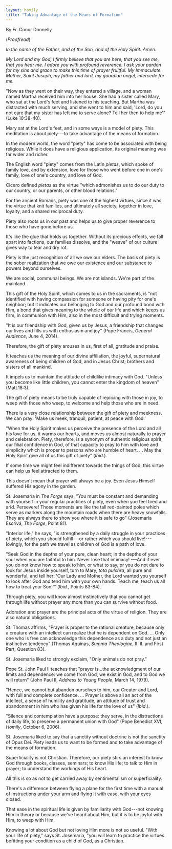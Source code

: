 ```yaml
---
layout: homily
title: "Taking Advantage of the Means of Formation"
---
```



By Fr. Conor Donnelly

(*Proofread*)

*In the name of the Father, and of the Son, and of the Holy Spirit.
Amen.*

*My Lord and my God, I firmly believe that you are here, that you see
me, that you hear me. I adore you with profound reverence. I ask your
pardon for my sins and grace to make this time of prayer fruitful. My
Immaculate Mother, Saint Joseph, my father and lord, my guardian angel,
intercede for me.*

"Now as they went on their way, they entered a village, and a woman
named Martha received him into her house. She had a sister called Mary,
who sat at the Lord\'s feet and listened to his teaching. But Martha was
distracted with much serving, and she went to him and said, 'Lord, do
you not care that my sister has left me to serve alone? Tell her then to
help me'" (Luke 10:38-40).

Mary sat at the Lord\'s feet, and in some ways is a model of piety. This
meditation is about piety---to take advantage of the means of formation.

In the modern world, the word "piety" has come to be associated with
being religious. While it does have a religious application, its
original meaning was far wider and richer.

The English word "piety" comes from the Latin *pietas*, which spoke of
family love, and by extension, love for those who went before one in
one\'s family, love of one\'s country, and love of God.

Cicero defined *pietas* as the virtue "which admonishes us to do our
duty to our country, or our parents, or other blood relations."

For the ancient Romans, piety was one of the highest virtues, since it
was the virtue that knit families, and ultimately all society, together
in love, loyalty, and a shared reciprocal duty.

Piety also roots us in our past and helps us to give proper reverence to
those who have gone before us.

It\'s like the glue that holds us together. Without its precious
effects, we fall apart into factions, our families dissolve, and the
"weave" of our culture gives way to tear and dry rot.

Piety is the just recognition of all we owe our elders. The basis of
piety is the sober realization that we owe our existence and our
substance to powers beyond ourselves.

We are social, communal beings. We are not islands. We're part of the
mainland.

This gift of the Holy Spirit, which comes to us in the sacraments, is
"not identified with having compassion for someone or having pity for
one\'s neighbor; but it indicates our belonging to God and our profound
bond with Him, a bond that gives meaning to the whole of our life and
which keeps us firm, in communion with Him, also in the most difficult
and trying moments.

"It is our friendship with God, given us by Jesus, a friendship that
changes our lives and fills us with enthusiasm and joy" (Pope Francis,
*General Audience*, June 4, 2014).

Therefore, the gift of piety arouses in us, first of all, gratitude and
praise.

It teaches us the meaning of our divine affiliation, the joyful,
supernatural awareness of being children of God, and in Jesus Christ;
brothers and sisters of all mankind.

It impels us to maintain the attitude of childlike intimacy with God.
"Unless you become like little children, you cannot enter the kingdom of
heaven" (Matt.18:3).

The gift of piety means to be truly capable of rejoicing with those in
joy, to weep with those who weep, to welcome and help those who are in
need.

There is a very close relationship between the gift of piety and
meekness. We can pray: 'Make us meek, tranquil, patient, at peace with
God.'

"When the Holy Spirit makes us perceive the presence of the Lord and all
his love for us, it warms our hearts, and moves us almost naturally to
prayer and celebration. Piety, therefore, is a synonym of authentic
religious spirit, our filial confidence in God, of that capacity to pray
to him with love and simplicity which is proper to persons who are
humble of heart. ... May the Holy Spirit give all of us this gift of
piety" (*Ibid*.).

If some time we might feel indifferent towards the things of God, this
virtue can help us feel attracted to them.

This doesn\'t mean that prayer will always be a joy. Even Jesus Himself
suffered His agony in the garden.

St. Josemaría in *The Forge* says, "You must be constant and demanding
with yourself in your regular practices of piety, even when you feel
tired and arid. Persevere! Those moments are like the tall red-painted
poles which serve as markers along the mountain roads when there are
heavy snowfalls. They are always there to show you where it is safe to
go" (Josemaría Escrivá, *The Forge*, Point 81).

"Interior life," he says, "is strengthened by a daily struggle in your
practices of piety, which you should fulfill---or rather which you
should live!---lovingly, for the path we travel as children of God is a
path of love.

"Seek God in the depths of your pure, clean heart; in the depths of your
soul when you are faithful to him. Never lose that intimacy! ---And if
ever you do not know how to speak to him, or what to say, or you do not
dare to look for Jesus inside yourself, turn to Mary, *tota pulchra*,
all pure and wonderful, and tell her: 'Our Lady and Mother, the Lord
wanted you yourself to look after God and tend him with your own hands.
Teach me, teach us all how to treat your Son!'" (*Ibid*., Points 83-84).

Through piety, you will know almost instinctively that you cannot get
through life without prayer any more than you can survive without food.

Adoration and prayer are the principal acts of the virtue of religion.
They are also natural obligations.

St. Thomas affirms, "Prayer is proper to the rational creature, because
only a creature with an intellect can realize that he is dependent on
God. ... Only one who is free can acknowledge this dependence as a duty
and not just an instinctive tendency" (Thomas Aquinas, *Summa
Theologiae*, II. II. and First Part, Question 83).

St. Josemaría liked to strongly exclaim, "Only animals do not pray."

Pope St. John Paul II teaches that "prayer is...the acknowledgment of
our limits and dependence: we come from God, we exist in God, and to God
we will return" (John Paul II, *Address to Young People*, March 14,
1979).

"Hence, we cannot but abandon ourselves to him, our Creator and Lord,
with full and complete confidence. ... Prayer is above all an act of the
intellect, a sense of humility and gratitude, an attitude of trust and
abandonment in him who has given his life for the love of us" (*Ibid*.).

"Silence and contemplation have a purpose: they serve, in the
distractions of daily life, to preserve a permanent union with God"
(Pope Benedict XVI, *Homily*, October 6, 2006).

St. Josemaría liked to say that a sanctity without doctrine is not the
sanctity of Opus Dei. Piety leads us to want to be formed and to take
advantage of the means of formation.

Superficiality is not Christian. Therefore, our piety stirs an interest
to know God through books, classes, seminars; to know His life; to talk
to Him in prayer; to understand the workings of His heart.

All this is so as not to get carried away by sentimentalism or
superficiality.

There\'s a difference between flying a plane for the first time with a
manual of instructions under your arm and flying it with ease, with your
eyes closed.

That ease in the spiritual life is given by familiarity with God---not
knowing Him in theory or because we\'ve heard about Him, but it is to be
joyful with Him, to weep with Him.

Knowing a lot about God but not loving Him more is not so useful. "With
your life of piety," says St. Josemaría, "you will learn to practice the
virtues befitting your condition as a child of God, as a Christian.
